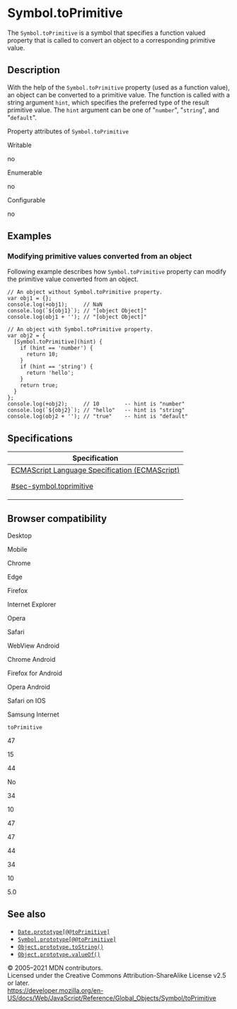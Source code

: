 # Symbol.toPrimitive

The `Symbol.toPrimitive` is a symbol that specifies a function valued property that is called to convert an object to a corresponding primitive value.

## Description

With the help of the `Symbol.toPrimitive` property (used as a function value), an object can be converted to a primitive value. The function is called with a string argument `hint`, which specifies the preferred type of the result primitive value. The `hint` argument can be one of "`number`", "`string`", and "`default`".

Property attributes of `Symbol.toPrimitive`

Writable

no

Enumerable

no

Configurable

no

## Examples

### Modifying primitive values converted from an object

Following example describes how `Symbol.toPrimitive` property can modify the primitive value converted from an object.

    // An object without Symbol.toPrimitive property.
    var obj1 = {};
    console.log(+obj1);     // NaN
    console.log(`${obj1}`); // "[object Object]"
    console.log(obj1 + ''); // "[object Object]"

    // An object with Symbol.toPrimitive property.
    var obj2 = {
      [Symbol.toPrimitive](hint) {
        if (hint == 'number') {
          return 10;
        }
        if (hint == 'string') {
          return 'hello';
        }
        return true;
      }
    };
    console.log(+obj2);     // 10        -- hint is "number"
    console.log(`${obj2}`); // "hello"   -- hint is "string"
    console.log(obj2 + ''); // "true"    -- hint is "default"

## Specifications

<table><thead><tr class="header"><th>Specification</th></tr></thead><tbody><tr class="odd"><td><a href="https://tc39.es/ecma262/#sec-symbol.toprimitive">ECMAScript Language Specification (ECMAScript) 
<br/>

<span class="small">#sec-symbol.toprimitive</span></a></td></tr></tbody></table>

## Browser compatibility

Desktop

Mobile

Chrome

Edge

Firefox

Internet Explorer

Opera

Safari

WebView Android

Chrome Android

Firefox for Android

Opera Android

Safari on IOS

Samsung Internet

`toPrimitive`

47

15

44

No

34

10

47

47

44

34

10

5.0

## See also

-   [`Date.prototype[@@toPrimitive]`](../date/@@toprimitive)
-   [`Symbol.prototype[@@toPrimitive]`](@@toprimitive)
-   [`Object.prototype.toString()`](../object/tostring)
-   [`Object.prototype.valueOf()`](../object/valueof)

© 2005–2021 MDN contributors.  
Licensed under the Creative Commons Attribution-ShareAlike License v2.5 or later.  
<a href="https://developer.mozilla.org/en-US/docs/Web/JavaScript/Reference/Global_Objects/Symbol/toPrimitive" class="_attribution-link">https://developer.mozilla.org/en-US/docs/Web/JavaScript/Reference/Global_Objects/Symbol/toPrimitive</a>
